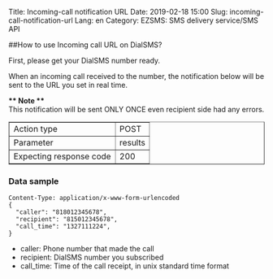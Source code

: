 Title: Incoming-call notification URL
Date: 2019-02-18 15:00
Slug: incoming-call-notification-url
Lang: en
Category: EZSMS: SMS delivery service/SMS API

##How to use Incoming call URL on DialSMS?

First, please get your DialSMS number ready.

When an incoming call received to the number, the notification below will be sent to the URL you set in real time. 

<div class="alert alert-danger">
  <b>** Note **</b>
  <br>
  This notification will be sent ONLY ONCE even recipient side had any errors.
</div>

<table border="1" cellpadding="10" cellspacing="1">
  <tbody>
    <tr>
      <td>Action type</td>
      <td>POST</td>
    </tr>
    <tr>
      <td>Parameter</td>
      <td>results</td>
    </tr>
    <tr>
      <td>Expecting response code</td>
      <td>200</td>
    </tr>
  </tbody>
</table>


### Data sample

```
Content-Type: application/x-www-form-urlencoded
{
  "caller": "818012345678",
  "recipient": "815012345678",
  "call_time": "1327111224",
}
```

* caller: Phone number that made the call
* recipient: DialSMS number you subscribed
* call_time: Time of the call receipt, in unix standard time format

